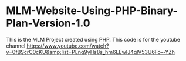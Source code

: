 # MLM-Website-Using-PHP-Binary-Plan-Version-1.0
This is the MLM Project created using PHP. This code is for the youtube channel    https://www.youtube.com/watch?v=0fBScrC0cKU&amp;list=PLnq9yHs8s_hm6LEwIJ4qlV53U6Fo--YZh
